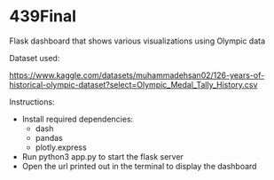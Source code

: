 # 439Final

Flask dashboard that shows various visualizations using Olympic data

Dataset used: 

https://www.kaggle.com/datasets/muhammadehsan02/126-years-of-historical-olympic-dataset?select=Olympic_Medal_Tally_History.csv

Instructions:
- Install required dependencies:
    - dash
    - pandas
    - plotly.express
- Run python3 app.py to start the flask server
- Open the url printed out in the terminal to display the dashboard
